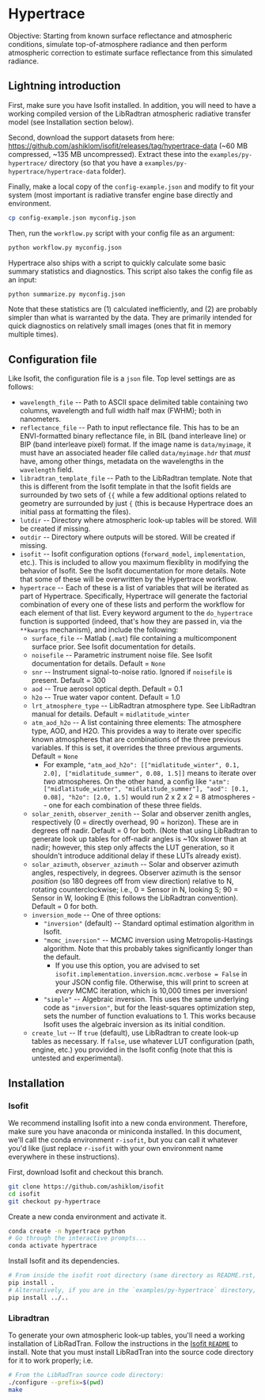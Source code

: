 # Hypertrace

Objective: Starting from known surface reflectance and atmospheric conditions, simulate top-of-atmosphere radiance and then perform atmospheric correction to estimate surface reflectance from this simulated radiance.

## Lightning introduction

First, make sure you have Isofit installed.
In addition, you will need to have a working compiled version of the LibRadtran atmospheric radiative transfer model (see Installation section below).

Second, download the support datasets from here: https://github.com/ashiklom/isofit/releases/tag/hypertrace-data (~60 MB compressed, ~135 MB uncompressed).
Extract these into the `examples/py-hypertrace/` directory (so that you have a `examples/py-hypertrace/hypertrace-data` folder).

Finally, make a local copy of the `config-example.json` and modify to fit your system (most important is radiative transfer engine base directly and environment.

``` sh
cp config-example.json myconfig.json
```

Then, run the `workflow.py` script with your config file as an argument:

```sh
python workflow.py myconfig.json
```

Hypertrace also ships with a script to quickly calculate some basic summary statistics and diagnostics.
This script also takes the config file as an input:

``` sh
python summarize.py myconfig.json
```

Note that these statistics are (1) calculated inefficiently, and (2) are probably simpler than what is warranted by the data.
They are primarily intended for quick diagnostics on relatively small images (ones that fit in memory multiple times).


## Configuration file

Like Isofit, the configuration file is a `json` file.
Top level settings are as follows:

- `wavelength_file` -- Path to ASCII space delimited table containing two columns, wavelength and full width half max (FWHM); both in nanometers.
- `reflectance_file` -- Path to input reflectance file. This has to be an ENVI-formatted binary reflectance file, in BIL (band interleave line) or BIP (band interleave pixel) format. If the image name is `data/myimage`, it must have an associated header file called `data/myimage.hdr` that _must_ have, among other things, metadata on the wavelengths in the `wavelength` field.
- `libradtran_template_file` -- Path to the LibRadtran template. Note that this is different from the Isofit template in that the Isofit fields are surrounded by two sets of `{{` while a few additional options related to geometry are surrounded by just `{` (this is because Hypertrace does an initial pass at formatting the files).
- `lutdir` -- Directory where atmospheric look-up tables will be stored. Will be created if missing.
- `outdir` -- Directory where outputs will be stored. Will be created if missing.
- `isofit` -- Isofit configuration options (`forward_model`, `implementation`, etc.). This is included to allow you maximum flexiblity in modifying the behavior of Isofit. See the Isofit documentation for more details. Note that some of these will be overwritten by the Hypertrace workflow.
- `hypertrace` -- Each of these is a list of variables that will be iterated as part of Hypertrace. Specifically, Hypertrace will generate the factorial combination of every one of these lists and perform the workflow for each element of that list. Every keyword argument to the `do_hypertrace` function is supported (indeed, that's how they are passed in, via the `**kwargs` mechanism), and include the following:
    - `surface_file` -- Matlab (`.mat`) file containing a multicomponent surface prior. See Isofit documentation for details.
    - `noisefile` -- Parametric instrument noise file. See Isofit documentation for details. Default = `None`
    - `snr` -- Instrument signal-to-noise ratio. Ignored if `noisefile` is present. Default = 300
    - `aod` -- True aerosol optical depth. Default = 0.1
    - `h2o` -- True water vapor content. Default = 1.0
    - `lrt_atmosphere_type` -- LibRadtran atmosphere type. See LibRadtran manual for details. Default = `midlatitude_winter`
    - `atm_aod_h2o` -- A list containing three elements: The atmosphere type, AOD, and H2O. This provides a way to iterate over specific known atmospheres that are combinations of the three previous variables. If this is set, it overrides the three previous arguments. Default = `None`
        - For example, `"atm_aod_h2o": [["midlatitude_winter", 0.1, 2.0], ["midlatitude_summer", 0.08, 1.5]]` means to iterate over _two_ atmospheres. On the other hand, a config like `"atm": ["midlatitude_winter", "midlatitude_summer"], "aod": [0.1, 0.08], "h2o": [2.0, 1.5]` would run 2 x 2 x 2 = 8 atmospheres -- one for each combination of these three fields.
    - `solar_zenith`, `observer_zenith` -- Solar and observer zenith angles, respectively (0 = directly overhead, 90 = horizon). These are in degrees off nadir. Default = 0 for both. (Note that using LibRadtran to generate look up tables for off-nadir angles is ~10x slower than at nadir; however, this step only affects the LUT generation, so it shouldn't introduce additional delay if these LUTs already exist).
    - `solar_azimuth`, `observer_azimuth` -- Solar and observer azimuth angles, respectively, in degrees. Observer azimuth is the sensor _position_ (so 180 degrees off from view direction) relative to N, rotating counterclockwise; i.e., 0 = Sensor in N, looking S; 90 = Sensor in W, looking E (this follows the LibRadtran convention). Default = 0 for both.
    - `inversion_mode` -- One of three options:
        - `"inversion"` (default) -- Standard optimal estimation algorithm in Isofit.
        - `"mcmc_inversion"` -- MCMC inversion using Metropolis-Hastings algorithm. Note that this probably takes significantly longer than the default.
            - If you use this option, you are advised to set `isofit.implementation.inversion.mcmc.verbose = False` in your JSON config file. Otherwise, this will print to screen at _every_ MCMC iteration, which is 10,000 times per inversion!
        - `"simple"` -- Algebraic inversion. This uses the same underlying code as `"inversion"`, but for the least-squares optimization step, sets the number of function evaluations to 1. This works because Isofit uses the algebraic inversion as its initial condition.
    - `create_lut` -- If `true` (default), use LibRadtran to create look-up tables as necessary. If `false`, use whatever LUT configuration (path, engine, etc.) you provided in the Isofit config (note that this is untested and experimental).
    
## Installation

### Isofit

We recommend installing Isofit into a new conda environment.
Therefore, make sure you have anaconda or miniconda installed.
In this document, we'll call the conda environment `r-isofit`, but you can call it whatever you'd like (just replace `r-isofit` with your own environment name everywhere in these instructions).

First, download Isofit and checkout this branch.

``` sh
git clone https://github.com/ashiklom/isofit
cd isofit
git checkout py-hypertrace
```

Create a new conda environment and activate it.

``` sh
conda create -n hypertrace python
# Go through the interactive prompts...
conda activate hypertrace
```

Install Isofit and its dependencies.

``` sh
# From inside the isofit root directory (same directory as README.rst, LICENSE, etc.)
pip install .
# Alternatively, if you are in the `examples/py-hypertrace` directory, you can do:
pip install ../..
```

### Libradtran

To generate your own atmospheric look-up tables, you'll need a working installation of LibRadTran.
Follow the instructions in the [Isofit `README`](https://github.com/ashiklom/isofit/tree/r-geom-2#quick-start-with-libradtran-20x) to install.
Note that you must install LibRadTran into the source code directory for it to work properly; i.e.

``` sh
# From the LibRadTran source code directory:
./configure --prefix=$(pwd)
make
```
